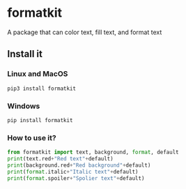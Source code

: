 # formatkit
A package that can color text, fill text, and format text
## Install it
### Linux and MacOS
`pip3 install formatkit`
### Windows
`pip install formatkit`
### How to use it?
```python
from formatkit import text, background, format, default
print(text.red+"Red text"+default)
print(background.red+"Red background"+default)
print(format.italic+"Italic text"+default)
print(format.spoiler+"Spolier text"+default)
```
